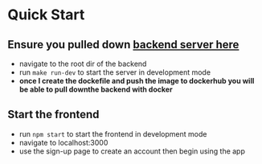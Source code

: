 # Quick Start

## Ensure you pulled down [backend server here](github.com/Z3DRP/lessor-service)
- navigate to the root dir of the backend
- run `make run-dev` to start the server in development mode
- **once I create the dockefile and push the image to dockerhub you will be able to pull downthe backend with docker**

## Start the frontend
- run `npm start` to start the frontend in development mode
- navigate to localhost:3000 
- use the sign-up page to create an account then begin using the app


